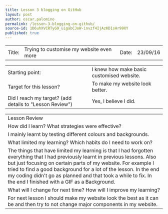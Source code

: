 ```yaml
---
title: Lesson 3 blogging on GitHub
layout: post
author: oscar.palomino
permalink: /lesson-3-blogging-on-github/
source-id: 1D6uhXVCRTyG9_uigabCJoW-invzf4IjAzKD1sHr99XY
published: true
---
```

<table>
  <tr>
    <td>Title:  </td>
    <td>Trying to customise my website even more</td>
    <td> Date:  </td>
    <td>23/09/16</td>
  </tr>
</table>


<table>
  <tr>
    <td>Starting point:</td>
    <td>I knew how make basic customised website.</td>
  </tr>
  <tr>
    <td>Target for this lesson?</td>
    <td>To make my website look better.</td>
  </tr>
  <tr>
    <td>Did I reach my target? 
(add details to "Lesson Review")</td>
    <td>Yes, I believe I did.</td>
  </tr>
</table>


<table>
  <tr>
    <td>Lesson Review</td>
  </tr>
  <tr>
    <td>How did I learn? What strategies were effective? </td>
  </tr>
  <tr>
    <td>I mainly learnt by testing different colours and backgrounds.</td>
  </tr>
  <tr>
    <td>What limited my learning? Which habits do I need to work on? </td>
  </tr>
  <tr>
    <td>The things that have limited my learning is that I had forgotten everything that I had previously learnt in previous lessons. Also but just focusing on certain parts of my website. For example I tried to find a good background for a lot of the lesson. In the end my coding didn't go as planned and that took a while to fix. In the end I finished with a GIF as a Background.</td>
  </tr>
  <tr>
    <td>What will I change for next time? How will I improve my learning?</td>
  </tr>
  <tr>
    <td>For next lesson I should make my website look the best as it can be and then try to not change major components in my website.</td>
  </tr>
</table>


